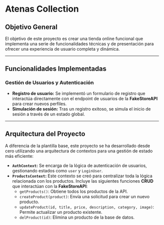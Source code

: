 # Atenas Collection

## Objetivo General

El objetivo de este proyecto es crear una tienda online funcional que implementa una serie de funcionalidades técnicas y de presentación para ofrecer una experiencia de usuario completa y dinámica.

---

## Funcionalidades Implementadas

### Gestión de Usuarios y Autenticación

* **Registro de usuario:** Se implementó un formulario de registro que interactúa directamente con el endpoint de usuarios de la **FakeStoreAPI** para crear nuevos perfiles.
* **Simulación de sesión:** Tras un registro exitoso, se simula el inicio de sesión a través de un estado global.

---

## Arquitectura del Proyecto

A diferencia de la plantilla base, este proyecto se ha desarrollado desde cero utilizando una arquitectura de contextos para una gestión de estado más eficiente:

* **`AuthContext`:** Se encarga de la lógica de autenticación de usuarios, gestionando estados como `user` y `LoginUser`.
* **`ProductsContext`:** Este contexto se creó para centralizar toda la lógica relacionada con los productos. Incluye las siguientes funciones **CRUD** que interactúan con la **FakeStoreAPI**:
    * `getProducts()`: Obtiene todos los productos de la API.
    * `createProduct(product)`: Envía una solicitud para crear un nuevo producto.
    * `updateProduct(id, title, price, description, category, image)`: Permite actualizar un producto existente.
    * `delProduct(id)`: Elimina un producto de la base de datos.